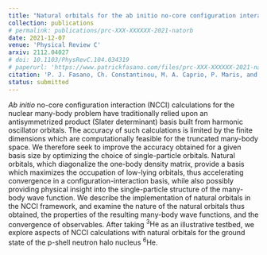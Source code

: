 ```yaml
---
title: "Natural orbitals for the ab initio no-core configuration interaction approach"
collection: publications
# permalink: publications/prc-XXX-XXXXXX-2021-natorb
date: 2021-12-07
venue: 'Physical Review C'
arxiv: 2112.04027
# doi: 10.1103/PhysRevC.104.034319
# paperurl: 'https://www.patrickfasano.com/files/prc-XXX-XXXXXX-2021-natorb_PREPRINT.pdf'
citation: 'P. J. Fasano, Ch. Constantinou, M. A. Caprio, P. Maris, and J. P. Vary, arXiv:2112.04027 [nucl-th]'
status: submitted
---
```

_Ab initio_ no-core configuration interaction (NCCI) calculations for the
nuclear many-body problem have traditionally relied upon an antisymmetrized
product (Slater determinant) basis built from harmonic oscillator orbitals. The
accuracy of such calculations is limited by the finite dimensions which are
computationally feasible for the truncated many-body space. We therefore seek to
improve the accuracy obtained for a given basis size by optimizing the choice of
single-particle orbitals. Natural orbitals, which diagonalize the one-body
density matrix, provide a basis which maximizes the occupation of low-lying
orbitals, thus accelerating convergence in a configuration-interaction basis,
while also possibly providing physical insight into the single-particle
structure of the many-body wave function. We describe the implementation of
natural orbitals in the NCCI framework, and examine the nature of the natural
orbitals thus obtained, the properties of the resulting many-body wave
functions, and the convergence of observables. After taking $^3\mathrm{He}$ as
an illustrative testbed, we explore aspects of NCCI calculations with natural
orbitals for the ground state of the p-shell neutron halo nucleus
$^6\mathrm{He}$.
